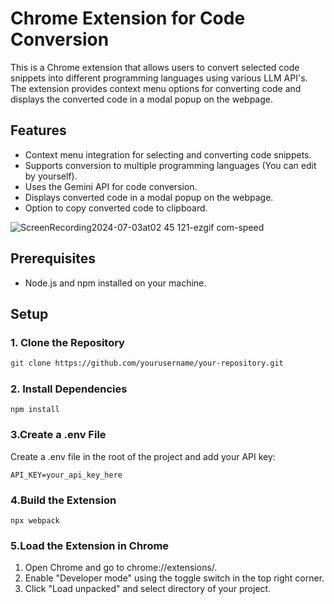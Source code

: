 # Chrome Extension for Code Conversion

This is a Chrome extension that allows users to convert selected code snippets into different programming languages using various LLM API's. The extension provides context menu options for converting code and displays the converted code in a modal popup on the webpage.

## Features

- Context menu integration for selecting and converting code snippets.
- Supports conversion to multiple programming languages (You can edit by yourself).
- Uses the Gemini API for code conversion.
- Displays converted code in a modal popup on the webpage.
- Option to copy converted code to clipboard.

![ScreenRecording2024-07-03at02 45 121-ezgif com-speed](https://github.com/AkylbekSul/Code-converter/assets/47032706/421df698-8f62-424f-ae1a-2205f941b640)


## Prerequisites

- Node.js and npm installed on your machine.

## Setup

### 1. Clone the Repository

```sh
git clone https://github.com/yourusername/your-repository.git
```
### 2. Install Dependencies
```
npm install
```
### 3.Create a .env File
Create a .env file in the root of the project and add your API key:
```
API_KEY=your_api_key_here
```
### 4.Build the Extension
```
npx webpack
```
### 5.Load the Extension in Chrome
  1. Open Chrome and go to chrome://extensions/.
  2. Enable "Developer mode" using the toggle switch in the top right corner.
  3. Click "Load unpacked" and select directory of your project.
